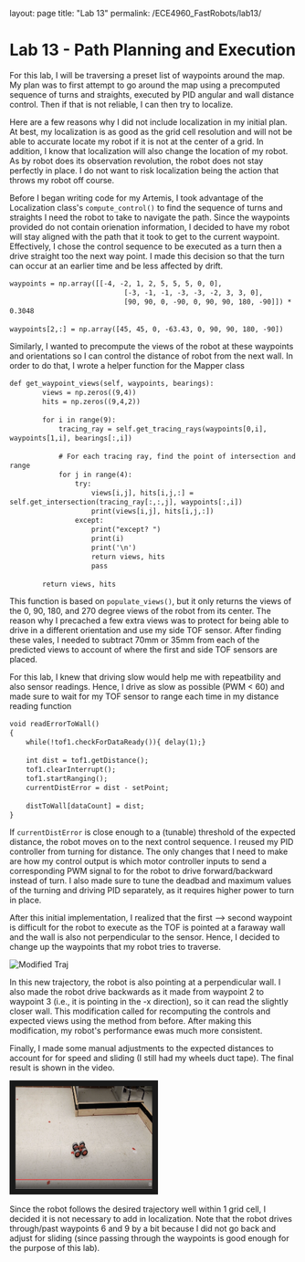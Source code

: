 layout: page
title: "Lab 13"
permalink: /ECE4960_FastRobots/lab13/

# Lab 13 - Path Planning and Execution
For this lab, I will be traversing a preset list of waypoints around the map. My plan was to first attempt to go around the map using a precomputed sequence of turns and straights, executed by PID angular and wall distance control. Then if that is not reliable, I can then try to localize. 

Here are a few reasons why I did not include localization in my initial plan. At best, my localization is as good as the grid cell resolution and will not be able to accurate locate my robot if it is not at the center of a grid. In addition, I know that localization will also change the location of my robot. As by robot does its observation revolution, the robot does not stay perfectly in place. I do not want to risk localization being the action that throws my robot off course. 

Before I began writing code for my Artemis, I took advantage of the Localization class's `compute_control()` to find the sequence of turns and straights I need the robot to take to navigate the path. Since the waypoints provided do not contain orienation information, I decided to have my robot will stay aligned with the path that it took to get to the current waypoint. Effectively, I chose the control sequence to be executed as a turn then a drive straight too the next way point. I made this decision so that the turn can occur at an earlier time and be less affected by drift. 

```
waypoints = np.array([[-4, -2, 1, 2, 5, 5, 5, 0, 0],
                            [-3, -1, -1, -3, -3, -2, 3, 3, 0], 
                            [90, 90, 0, -90, 0, 90, 90, 180, -90]]) * 0.3048
        
waypoints[2,:] = np.array([45, 45, 0, -63.43, 0, 90, 90, 180, -90])
```

Similarly, I wanted to precompute the views of the robot at these waypoints and orientations so I can control the distance of robot from the next wall. In order to do that, I wrote a helper function for the Mapper class

```
def get_waypoint_views(self, waypoints, bearings):
        views = np.zeros((9,4))
        hits = np.zeros((9,4,2))

        for i in range(9):
            tracing_ray = self.get_tracing_rays(waypoints[0,i], waypoints[1,i], bearings[:,i])

            # For each tracing ray, find the point of intersection and range
            for j in range(4):
                try:
                    views[i,j], hits[i,j,:] = self.get_intersection(tracing_ray[:,:,j], waypoints[:,i])
                    print(views[i,j], hits[i,j,:])
                except:
                    print("except? ")
                    print(i)
                    print('\n')
                    return views, hits
                    pass

        return views, hits
```

This function is based on `populate_views()`, but it only returns the views of the 0, 90, 180, and 270 degree views of the robot from its center. The reason why I precached a few extra views was to protect for being able to drive in a different orientation and use my side TOF sensor. After finding these vales, I needed to subtract 70mm or 35mm from each of the predicted views to account of where the first and side TOF sensors are placed. 

For this lab, I knew that driving slow would help me with repeatbility and also sensor readings. Hence, I drive as slow as possible (PWM < 60) and made sure to wait for my TOF sensor to range each time in my distance reading function

```
void readErrorToWall()
{
    while(!tof1.checkForDataReady()){ delay(1);}

    int dist = tof1.getDistance();
    tof1.clearInterrupt();
    tof1.startRanging();
    currentDistError = dist - setPoint;
    
    distToWall[dataCount] = dist;
}
```

If `currentDistError` is close enough to a (tunable) threshold of the expected distance, the robot moves on to the next control sequence. I reused my PID controller from turning for distance. The only changes that I need to make are how my control output is which motor controller inputs to send a corresponding PWM signal to for the robot to drive forward/backward instead of turn. I also made sure to tune the deadbad and maximum values of the turning and driving PID separately, as it requires higher power to turn in place. 

After this initial implementation, I realized that the first --> second waypoint is difficult for the robot to execute as the TOF is pointed at a faraway wall and the wall is also not perpendicular to the sensor. Hence, I decided to change up the waypoints that my robot tries to traverse. 

![Modified Traj](assets/img/lab13/trajectoryModified.PNG)

In this new trajectory, the robot is also pointing at a perpendicular wall. I also made the robot drive backwards as it made from waypoint 2 to waypoint 3 (i.e., it is pointing in the -x direction), so it can read the slightly closer wall. This modification called for recomputing the controls and expected views using the method from before. After making this modification, my robot's performance ewas much more consistent.

Finally, I made some manual adjustments to the expected distances to account for for speed and sliding (I still had my wheels duct tape). The final result is shown in the video.

<a href="http://www.youtube.com/watch?feature=player_embedded&v=PN6yv-wLLKc" target="_blank"><img src="assets/img/lab13/demo_thumbnail.PNG" alt="" width="240" height="180" border="10" /></a>

Since the robot follows the desired trajectory well within 1 grid cell, I decided it is not necessary to add in localization. Note that the robot drives through/past waypoints 6 and 9 by a bit because I did not go back and adjust for sliding (since passing through the waypoints is good enough for the purpose of this lab).